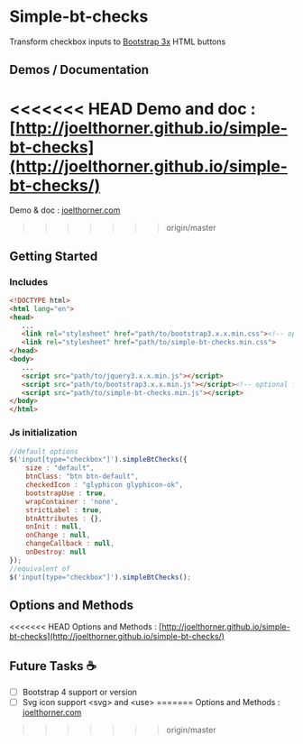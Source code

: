 
Simple-bt-checks
==========
Transform checkbox inputs to [Bootstrap 3x](http://getbootstrap.com/css/#buttons) HTML buttons


## Demos / Documentation
<<<<<<< HEAD
Demo and doc : [http://joelthorner.github.io/simple-bt-checks](http://joelthorner.github.io/simple-bt-checks/)
=======
Demo & doc : [joelthorner.com](http://joelthorner.github.io/simple-bt-checks/)
>>>>>>> origin/master

## Getting Started

### Includes
```html
<!DOCTYPE html>
<html lang="en">
<head>
   ...
   <link rel="stylesheet" href="path/to/bootstrap3.x.x.min.css"><!-- optional framework -->
   <link rel="stylesheet" href="path/to/simple-bt-checks.min.css">
</head>
<body>
   ...
   <script src="path/to/jquery3.x.x.min.js"></script>
   <script src="path/to/bootstrap3.x.x.min.js"></script><!-- optional framework -->
   <script src="path/to/simple-bt-checks.min.js"></script>
</body>
</html>
```

### Js initialization
```javascript
//default options
$('input[type="checkbox"]').simpleBtChecks({
	size : "default",
	btnClass: "btn btn-default",
	checkedIcon : "glyphicon glyphicon-ok",
	bootstrapUse : true,
	wrapContainer : 'none', 
	strictLabel : true,
	btnAttributes : {},
	onInit : null,
	onChange : null,
	changeCallback : null,
	onDestroy: null
});
//equivalent of
$('input[type="checkbox"]').simpleBtChecks();
```

## Options and Methods
<<<<<<< HEAD
Options and Methods : [http://joelthorner.github.io/simple-bt-checks](http://joelthorner.github.io/simple-bt-checks/)


## Future Tasks :coffee:

- [ ] Bootstrap 4 support or version
- [ ] Svg icon support &lt;svg&gt; and &lt;use&gt;
=======
Options and Methods : [joelthorner.com](http://joelthorner.github.io/simple-bt-checks/)
>>>>>>> origin/master
